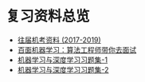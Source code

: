 # 复习资料总览

- [往届机考资料 (2017-2019)](https://github.com/CS-BAOYAN/CS-BAOYAN-2024/tree/main/docs/%E5%A4%8D%E4%B9%A0%E8%B5%84%E6%96%99/%E6%9C%BA%E8%80%83)
- [百面机器学习：算法工程师带你去面试](https://raw.githubusercontent.com/CS-BAOYAN/CS-BAOYAN-2024/main/docs/%E5%A4%8D%E4%B9%A0%E8%B5%84%E6%96%99/%E7%99%BE%E9%9D%A2%E6%9C%BA%E5%99%A8%E5%AD%A6%E4%B9%A0%EF%BC%9A%E7%AE%97%E6%B3%95%E5%B7%A5%E7%A8%8B%E5%B8%88%E5%B8%A6%E4%BD%A0%E5%8E%BB%E9%9D%A2%E8%AF%95.pdf)
- [机器学习与深度学习习题集-1](https://raw.githubusercontent.com/CS-BAOYAN/CS-BAOYAN-2024/main/docs/%E5%A4%8D%E4%B9%A0%E8%B5%84%E6%96%99/%E6%9C%BA%E5%99%A8%E5%AD%A6%E4%B9%A0%E4%B8%8E%E6%B7%B1%E5%BA%A6%E5%AD%A6%E4%B9%A0%E4%B9%A0%E9%A2%98%E9%9B%86-1.pdf)
- [机器学习与深度学习习题集-2](https://raw.githubusercontent.com/CS-BAOYAN/CS-BAOYAN-2024/main/docs/%E5%A4%8D%E4%B9%A0%E8%B5%84%E6%96%99/%E6%9C%BA%E5%99%A8%E5%AD%A6%E4%B9%A0%E4%B8%8E%E6%B7%B1%E5%BA%A6%E5%AD%A6%E4%B9%A0%E4%B9%A0%E9%A2%98%E9%9B%86-2.pdf)